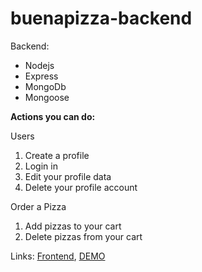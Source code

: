 # buenapizza-backend

Backend:
<ul>
<li>Nodejs</li>
<li>Express</li>
<li>MongoDb</li>
<li>Mongoose</li>
</ul>

<b>Actions you can do:</b>

Users
<ol>
<li>Create a profile</li>
<li>Login in</li>
<li>Edit your profile data</li>
<li>Delete your profile account</li>
</ol>

Order a Pizza
<ol>
<li>Add pizzas to your cart</li>
<li>Delete pizzas from your cart</li>
</ol>

Links: [Frontend](https://github.com/Patriosx/buenapizza-frontend), [DEMO](https://buenapizza.netlify.app/)
